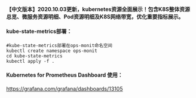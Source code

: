 #### 【中文版本】2020.10.03更新，kubernetes资源全面展示！包含K8S整体资源总览、微服务资源明细、Pod资源明细及K8S网络带宽，优化重要指标展示。

#### kube-state-metrics部署：
```
#kube-state-metrics部署在ops-monit命名空间
kubectl create namespace ops-monit
cd kube-state-metrics
kubectl apply -f .
```

#### Kubernetes for Prometheus Dashboard 使用：
https://grafana.com/grafana/dashboards/13105
